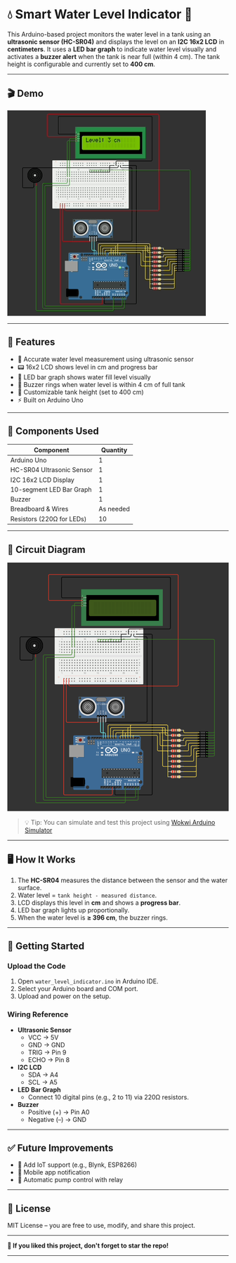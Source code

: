 # 💧 Smart Water Level Indicator 🚰

This Arduino-based project monitors the water level in a tank using an **ultrasonic sensor (HC-SR04)** and displays the level on an **I2C 16x2 LCD** in **centimeters**. It uses a **LED bar graph** to indicate water level visually and activates a **buzzer alert** when the tank is near full (within 4 cm). The tank height is configurable and currently set to **400 cm**.

---

## 🎬 Demo

![Smart Water Level Indicator Demo](images/demo1.gif)

---

## 🔧 Features

- 🧪 Accurate water level measurement using ultrasonic sensor
- 📟 16x2 LCD shows level in cm and progress bar
- 🔋 LED bar graph shows water fill level visually
- 🚨 Buzzer rings when water level is within 4 cm of full tank
- 📏 Customizable tank height (set to 400 cm)
- ⚡ Built on Arduino Uno

---

## 🧠 Components Used

| Component            | Quantity |
|----------------------|----------|
| Arduino Uno          | 1        |
| HC-SR04 Ultrasonic Sensor | 1    |
| I2C 16x2 LCD Display | 1        |
| 10-segment LED Bar Graph | 1     |
| Buzzer               | 1        |
| Breadboard & Wires   | As needed |
| Resistors (220Ω for LEDs) | 10     |

---

## 🔌 Circuit Diagram

![Circuit Diagram](images/ckt.png)

 > 💡 Tip: You can simulate and test this project using [Wokwi Arduino Simulator]([https://wokwi.com](https://wokwi.com/projects/433375135102663681))

---

## 🖥️ How It Works

1. The **HC-SR04** measures the distance between the sensor and the water surface.
2. Water level = `tank height - measured distance`.
3. LCD displays this level in **cm** and shows a **progress bar**.
4. LED bar graph lights up proportionally.
5. When the water level is **≥ 396 cm**, the buzzer rings.

---

## 🚀 Getting Started

### Upload the Code

1. Open `water_level_indicator.ino` in Arduino IDE.
2. Select your Arduino board and COM port.
3. Upload and power on the setup.

### Wiring Reference

- **Ultrasonic Sensor**
  - VCC → 5V
  - GND → GND
  - TRIG → Pin 9
  - ECHO → Pin 8
- **I2C LCD**
  - SDA → A4
  - SCL → A5
- **LED Bar Graph**
  - Connect 10 digital pins (e.g., 2 to 11) via 220Ω resistors.
- **Buzzer**
  - Positive (+) → Pin A0
  - Negative (–) → GND

---

## ✅ Future Improvements

- 🛜 Add IoT support (e.g., Blynk, ESP8266)
- 📱 Mobile app notification
- 🧠 Automatic pump control with relay

---

## 📜 License

MIT License – you are free to use, modify, and share this project.

---

**🌟 If you liked this project, don't forget to star the repo!**

---
